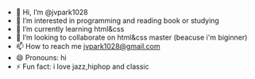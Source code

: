 - 👋 Hi, I’m @jvpark1028
- 👀 I’m interested in programming and reading book or studying
- 🌱 I’m currently learning html&css
- 💞️ I’m looking to collaborate on html&css master (beacuse i'm biginner)
- 📫 How to reach me jvpark1028@gmail.com
- 😄 Pronouns: hi
- ⚡ Fun fact: i love jazz,hiphop and classic 

<!---
jvpark1028/jvpark1028 is a ✨ special ✨ repository because its `README.md` (this file) appears on your GitHub profile.
You can click the Preview link to take a look at your changes.
--->
